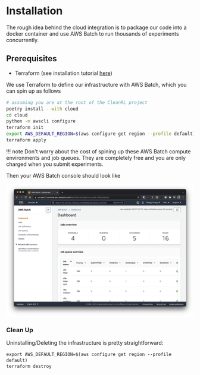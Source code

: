 # Installation

The rough idea behind the cloud integration is to package our code into a docker container and use AWS Batch to
run thousands of experiments concurrently. 

## Prerequisites

* Terraform (see installation tutorial [here](https://learn.hashicorp.com/tutorials/terraform/install-cli))

We use Terraform to define our infrastructure with AWS Batch, which you can spin up as follows

```bash
# assuming you are at the root of the CleanRL project
poetry install --with cloud
cd cloud
python -m awscli configure
terraform init
export AWS_DEFAULT_REGION=$(aws configure get region --profile default)
terraform apply
```

<script id="asciicast-445048" src="https://asciinema.org/a/445048.js" async></script>

!!! note
    Don't worry about the cost of spining up these AWS Batch compute environments and job queues. They are completely free and you are only charged when you submit experiments.


Then your AWS Batch console should look like

![aws_batch1.png](aws_batch1.png)


### Clean Up
Uninstalling/Deleting the infrastructure is pretty straightforward:
```
export AWS_DEFAULT_REGION=$(aws configure get region --profile default)
terraform destroy
```
